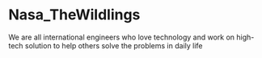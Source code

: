 # Nasa_TheWildlings
We are all international engineers who love technology and work on high-tech solution to help others solve the problems in daily life 
